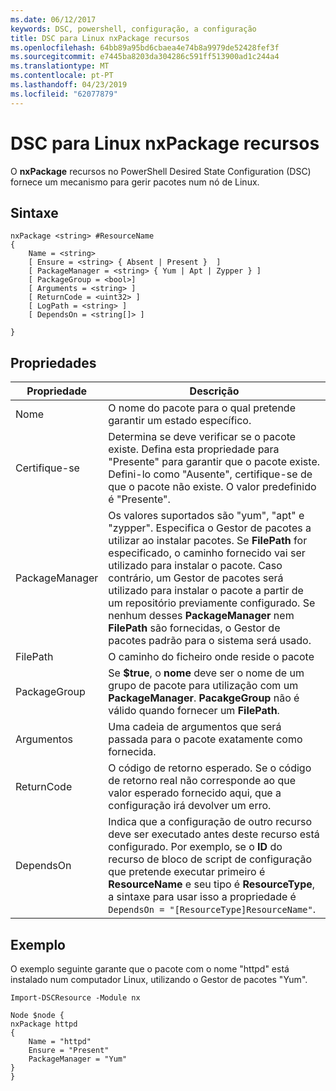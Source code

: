 ```yaml
---
ms.date: 06/12/2017
keywords: DSC, powershell, configuração, a configuração
title: DSC para Linux nxPackage recursos
ms.openlocfilehash: 64bb89a95bd6cbaea4e74b8a9979de52428fef3f
ms.sourcegitcommit: e7445ba8203da304286c591ff513900ad1c244a4
ms.translationtype: MT
ms.contentlocale: pt-PT
ms.lasthandoff: 04/23/2019
ms.locfileid: "62077879"
---
```

# <a name="dsc-for-linux-nxpackage-resource"></a>DSC para Linux nxPackage recursos

O **nxPackage** recursos no PowerShell Desired State Configuration (DSC) fornece um mecanismo para gerir pacotes num nó de Linux.

## <a name="syntax"></a>Sintaxe

```
nxPackage <string> #ResourceName
{
    Name = <string>
    [ Ensure = <string> { Absent | Present }  ]
    [ PackageManager = <string> { Yum | Apt | Zypper } ]
    [ PackageGroup = <bool>]
    [ Arguments = <string> ]
    [ ReturnCode = <uint32> ]
    [ LogPath = <string> ]
    [ DependsOn = <string[]> ]

}
```

## <a name="properties"></a>Propriedades

|  Propriedade |  Descrição |
|---|---|
| Nome| O nome do pacote para o qual pretende garantir um estado específico.|
| Certifique-se| Determina se deve verificar se o pacote existe. Defina esta propriedade para "Presente" para garantir que o pacote existe. Defini-lo como "Ausente", certifique-se de que o pacote não existe. O valor predefinido é "Presente".|
| PackageManager| Os valores suportados são "yum", "apt" e "zypper". Especifica o Gestor de pacotes a utilizar ao instalar pacotes. Se **FilePath** for especificado, o caminho fornecido vai ser utilizado para instalar o pacote. Caso contrário, um Gestor de pacotes será utilizado para instalar o pacote a partir de um repositório previamente configurado. Se nenhum desses **PackageManager** nem **FilePath** são fornecidas, o Gestor de pacotes padrão para o sistema será usado.|
| FilePath| O caminho do ficheiro onde reside o pacote|
| PackageGroup| Se **$true**, o **nome** deve ser o nome de um grupo de pacote para utilização com um **PackageManager**. **PacakgeGroup** não é válido quando fornecer um **FilePath**.|
| Argumentos| Uma cadeia de argumentos que será passada para o pacote exatamente como fornecida.|
| ReturnCode| O código de retorno esperado. Se o código de retorno real não corresponde ao que valor esperado fornecido aqui, que a configuração irá devolver um erro.|
| DependsOn | Indica que a configuração de outro recurso deve ser executado antes deste recurso está configurado. Por exemplo, se o **ID** do recurso de bloco de script de configuração que pretende executar primeiro é **ResourceName** e seu tipo é **ResourceType**, a sintaxe para usar isso a propriedade é `DependsOn = "[ResourceType]ResourceName"`.|

## <a name="example"></a>Exemplo

O exemplo seguinte garante que o pacote com o nome "httpd" está instalado num computador Linux, utilizando o Gestor de pacotes "Yum".

```
Import-DSCResource -Module nx

Node $node {
nxPackage httpd
{
    Name = "httpd"
    Ensure = "Present"
    PackageManager = "Yum"
}
}
```